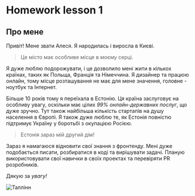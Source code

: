 # Homework lesson 1

## Про мене

Привіт! Мене звати Алеся. Я народилась і виросла в Києві. 

> Це місто має особливе місце в моєму серці.

Я дуже люблю подорожувати, і це дозволило мені жити в кількох країнах, таких як Польща, Франція та Німеччина. Я дизайнер та працюю онлайн, тому місце розташування не має для мене значення, головне - ноутбук та Інтернет.

Більше 10 років тому я переїхала в Естонію. Ця країна заслуговує на особливу увагу, оскільки має цілих *99% онлайн-державних послуг*, що дуже зручно. Тут також найбільша кількість стартапів на душу населення в Європі. Я також дуже люблю те, як Естонія повністю підтримує Україну у боротьбі з окупацією Росією. 

>  Естонія зараз мій другий дім!

Зараз я намагаюся відновити свої знання з фронтенду. Мені дуже подобається писати, розбиратися в коді та вирішувати задачі. Планую використовувати свої навички в своїх проектах та перевіряти PR розробників.

Дякую за _увагу!_

![Таллінн](https://images.unsplash.com/photo-1585906725330-0444121fecad?ixlib=rb-4.0.3&ixid=MnwxMjA3fDB8MHxwaG90by1wYWdlfHx8fGVufDB8fHx8&auto=format&fit=crop&w=2340&q=80)